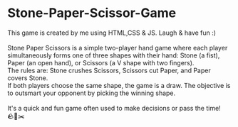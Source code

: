 # Stone-Paper-Scissor-Game

This game is created by me using HTML,CSS & JS.
Laugh & have fun :)
<br>
<br>
Stone Paper Scissors is a simple two-player hand game where each player simultaneously forms one of three shapes with their hand: Stone (a fist), Paper (an open hand), or Scissors (a V shape with two fingers). 
<br>
The rules are: Stone crushes Scissors, Scissors cut Paper, and Paper covers Stone. 
<br>
If both players choose the same shape, the game is a draw. The objective is to outsmart your opponent by picking the winning shape. 
<br>
<br>
It's a quick and fun game often used to make decisions or pass the time!
<br>
🪨📃✂️
